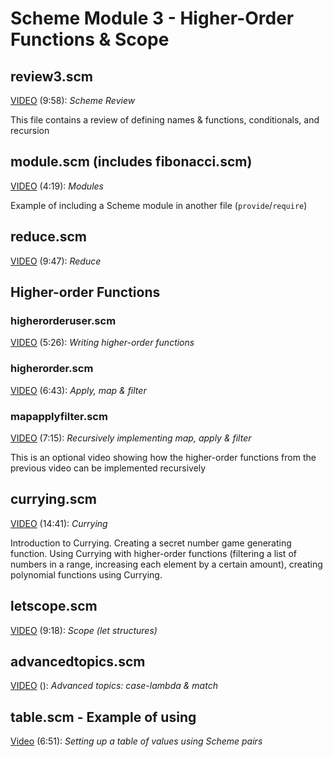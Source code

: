 # Scheme Module 3 - Higher-Order Functions & Scope

## review3.scm

[VIDEO](https://youtu.be/vBaToXTnCH4) (9:58): *Scheme Review*

This file contains a review of defining names & functions, conditionals, and recursion

## module.scm (includes fibonacci.scm)

[VIDEO](https://youtu.be/x2ujbDeF-ug) (4:19): *Modules*

Example of including a Scheme module in another file (`provide`/`require`)

## reduce.scm

[VIDEO](https://youtu.be/pRoTDsVKkDw) (9:47): *Reduce*

## Higher-order Functions

### higherorderuser.scm

[VIDEO](https://youtu.be/V3lxZfO6guk) (5:26): *Writing higher-order functions*

### higherorder.scm

[VIDEO](https://youtu.be/ATonPhARJ5g) (6:43): *Apply, map & filter*

### mapapplyfilter.scm

[VIDEO](https://youtu.be/cqrj0rQn3Ag) (7:15): *Recursively implementing map, apply & filter*

This is an optional video showing how the higher-order functions from the previous video can be implemented recursively

## currying.scm

[VIDEO](https://youtu.be/kOT44AC-x7s) (14:41): *Currying*

Introduction to Currying.  Creating a secret number game generating function.  Using Currying with higher-order functions (filtering a list of numbers in a range, increasing each element by a certain amount), creating polynomial functions using Currying.

## letscope.scm

[VIDEO](https://youtu.be/y25-KYfviEw) (9:18): *Scope (let structures)*

## advancedtopics.scm

[VIDEO](https://youtu.be/3dfEXUz0NTg) (): *Advanced topics: case-lambda & match*

## table.scm - Example of using

[Video](https://youtu.be/TSAk5CMxp4E) (6:51): *Setting up a table of values using Scheme pairs*
